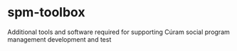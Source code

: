 # spm-toolbox
Additional tools and software required for supporting Cúram social program management development and test
